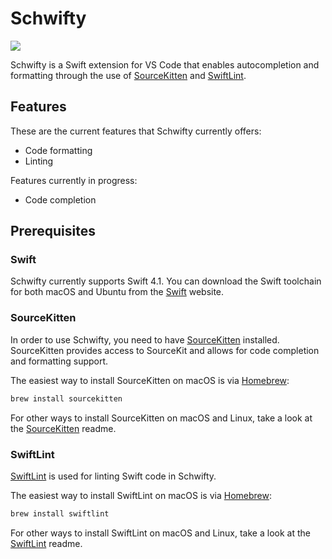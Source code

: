 # Schwifty

![](https://i.goodenough.nz/schwifty.gif)

Schwifty is a Swift extension for VS Code that enables autocompletion and formatting through the
use of [SourceKitten][1] and [SwiftLint][2].

## Features

These are the current features that Schwifty currently offers:

- Code formatting
- Linting

Features currently in progress:

- Code completion

## Prerequisites

### Swift

Schwifty currently supports Swift 4.1. You can download the Swift toolchain for both macOS and
Ubuntu from the [Swift][4] website.

### SourceKitten

In order to use Schwifty, you need to have [SourceKitten][1] installed. SourceKitten provides
access to SourceKit and allows for code completion and formatting support.

The easiest way to install SourceKitten on macOS is via [Homebrew][3]:

```bash
brew install sourcekitten
```

For other ways to install SourceKitten on macOS and Linux, take a look at the [SourceKitten][1]
readme.

### SwiftLint

[SwiftLint][2] is used for linting Swift code in Schwifty.

The easiest way to install SwiftLint on macOS is via [Homebrew][3]:

```bash
brew install swiftlint
```

For other ways to install SwiftLint on macOS and Linux, take a look at the [SwiftLint][2]
readme.

[1]: https://github.com/jpsim/SourceKitten
[2]: https://github.com/realm/SwiftLint
[3]: https://brew.sh
[4]: https://swift.org/download/
